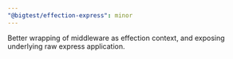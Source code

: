 ```yaml
---
"@bigtest/effection-express": minor
---
```

Better wrapping of middleware as effection context, and exposing underlying raw
express application.
